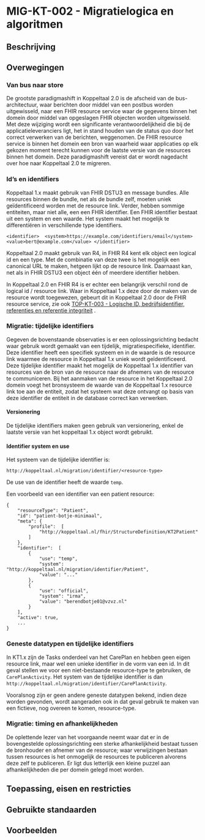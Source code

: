 # MIG-KT-002 - Migratielogica en algoritmen

## Beschrijving <a href="#beschrijving" id="beschrijving"></a>

## Overwegingen <a href="#overwegingen" id="overwegingen"></a>

### Van bus naar store <a href="#van-bus-naar-store" id="van-bus-naar-store"></a>

De grootste paradigmashift in Koppeltaal 2.0 is de afscheid van de bus-architectuur, waar berichten door middel van een postbus worden uitgewisseld, naar een FHIR resource service waar de gegevens binnen het domein door middel van opgeslagen FHIR objecten worden uitgewisseld. Met deze wijziging wordt een significante verantwoordelijkheid die bij de applicatieleveranciers ligt, het in stand houden van de status quo door het correct verwerken van de berichten, weggenomen. De FHIR resource service is binnen het domein een bron van waarheid waar applicaties op elk gekozen moment terecht kunnen voor de laatste versie van de resources binnen het domein. Deze paradigmashift vereist dat er wordt nagedacht over hoe naar Koppeltaal 2.0 te migreren.

### Id’s en identifiers <a href="#ids-en-identifiers" id="ids-en-identifiers"></a>

Koppeltaal 1.x maakt gebruik van FHIR DSTU3 en message bundles. Alle resources binnen de bundle, net als de bundle zelf, moeten uniek geïdentificeerd worden met de resource link. Verder, hebben sommige entiteiten, maar niet alle, een een FHIR identifier. Een FHIR identifier bestaat uit een system en een waarde. Het system maakt het mogelijk te differentiëren in verschillende type identifiers.

`<identifier> 
  <system>https://example.com/identifiers/email</system>
  <value>bert@example.com</value>
</identifier>`

Koppeltaal 2.0 maakt gebruik van R4, in FHIR R4 kent elk object een logical id en een type. Met de combinatie van deze twee is het mogelijk een canonical URL te maken, hetgeen lijkt op de resource link. Daarnaast kan, net als in FHIR DSTU3 een object één of meerdere identifier hebben.

In Koppeltaal 2.0 en FHIR R4 is er echter een belangrijk verschil rond de logical id / resource link. Waar in Koppeltaal 1.x deze door de maken van de resource wordt toegewezen, gebeurt dit in Koppeltaal 2.0 door de FHIR resource service, zie ook [TOP-KT-003 - Logische ID, bedrijfsidentifier, referenties en referentie integriteit](https://vzvz.atlassian.net/wiki/spaces/KTSA/pages/27066395) .

### Migratie: tijdelijke identifiers <a href="#migratie-tijdelijke-identifiers" id="migratie-tijdelijke-identifiers"></a>

Gegeven de bovenstaande observaties is er een oplossingsrichting bedacht waar gebruik wordt gemaakt van een tijdelijk, migratiespecifieke, identifier. Deze identifier heeft een specifiek systeem en in de waarde is de resource link waarmee de resource in Koppeltaal 1.x uniek wordt geïdentificeerd. Deze tijdelijke identifier maakt het mogelijk de Koppeltaal 1.x identifier van resources van de bron van de resource naar de afnemers van de resource te communiceren. Bij het aanmaken van de resource in het Koppeltaal 2.0 domein voegt het bronsysteem de waarde van de Koppeltaal 1.x resource link toe aan de entiteit, zodat het systeem wat deze ontvangt op basis van deze identifier de entiteit in de database correct kan verwerken.

#### Versionering
De tijdelijke identifiers maken geen gebruik van versionering, enkel de laatste versie van het koppeltaal 1.x object wordt gebruikt.

#### Identifier system en use
Het systeem van de tijdelijke identifier is:
```
http://koppeltaal.nl/migration/identifier/<resource-type>
```
De use van de identifier heeft de waarde `temp`.

Een voorbeeld van een identifier van een patient resource:

```
{
    "resourceType": "Patient",
    "id": "patient-botje-minimaal",
    "meta": {
        "profile":  [
            "http://koppeltaal.nl/fhir/StructureDefinition/KT2Patient"
        ]
    },
    "identifier":  [
        {
            "use": "temp",
            "system": "http://koppeltaal.nl/migration/identifier/Patient",
            "value": "..."
        },
        {
            "use": "official",
            "system": "irma",
            "value": "berendbotje01@vzvz.nl"
        }
    ],
    "active": true,
    ...
}
```

### Geneste datatypen en tijdelijke identifiers

In KT1.x zijn de Tasks onderdeel van het CarePlan en hebben geen eigen resource link, maar wel een unieke identifier in de vorm van een id. In dit geval stellen we voor een niet-bestaande resource-type te gebruiken, de `CarePlanActivity`. Het system van de tijdelijke identifier is dan `http://koppeltaal.nl/migration/identifier/CarePlanActivity`.

Vooralsnog zijn er geen andere geneste datatypen bekend, indien deze worden gevonden, wordt aangeraden ook in dat geval gebruik te maken van een fictieve, nog overeen te komen, resource-type.

### Migratie: timing en afhankelijkheden <a href="#migratie-timing-en-afhankelijkheden" id="migratie-timing-en-afhankelijkheden"></a>

De oplettende lezer van het voorgaande neemt waar dat er in de bovengestelde oplossingsrichting een sterke afhankelijkheid bestaat tussen de bronhouder en afnemer van de resource; waar verwijzingen bestaan tussen resources is het onmogelijk de resources te publiceren alvorens deze zelf te publiceren. Er ligt dus letterlijk een kleine puzzel aan afhankelijkheden die per domein gelegd moet worden.

## Toepassing, eisen en restricties <a href="#toepassing-eisen-en-restricties" id="toepassing-eisen-en-restricties"></a>

## Gebruikte standaarden <a href="#gebruikte-standaarden" id="gebruikte-standaarden"></a>

## Voorbeelden <a href="#voorbeelden" id="voorbeelden"></a>

